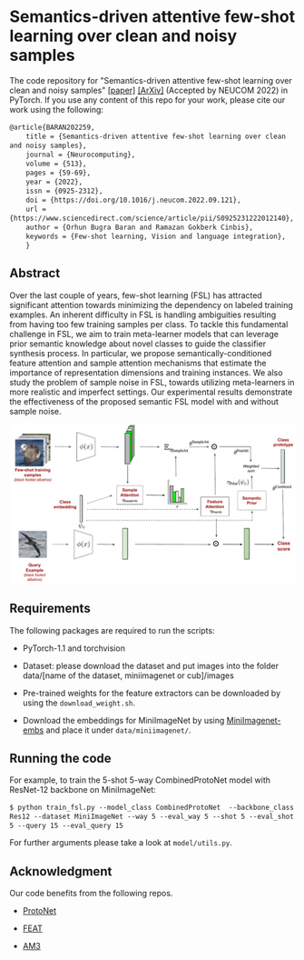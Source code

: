 # Semantics-driven attentive few-shot learning over clean and noisy samples

The code repository for "Semantics-driven attentive few-shot learning over clean and noisy samples" [[paper]](https://doi.org/10.1016/j.neucom.2022.09.121) [[ArXiv]](...) (Accepted by NEUCOM 2022) in PyTorch. If you use any content of this repo for your work, please cite our work using the following:

    @article{BARAN202259,
        title = {Semantics-driven attentive few-shot learning over clean and noisy samples},
        journal = {Neurocomputing},
        volume = {513},
        pages = {59-69},
        year = {2022},
        issn = {0925-2312},
        doi = {https://doi.org/10.1016/j.neucom.2022.09.121},
        url = {https://www.sciencedirect.com/science/article/pii/S0925231222012140},
        author = {Orhun Bugra Baran and Ramazan Gokberk Cinbis},
        keywords = {Few-shot learning, Vision and language integration},
        }

## Abstract

Over the last couple of years, few-shot learning (FSL) has attracted significant attention towards minimizing the dependency on labeled training examples. An inherent difficulty in FSL is handling ambiguities resulting from having too few training samples per class. To tackle this fundamental challenge in FSL, we aim to train meta-learner models that can leverage prior semantic knowledge about novel classes to guide the classifier synthesis process. In particular, we propose semantically-conditioned feature attention and sample attention mechanisms that estimate the importance of representation dimensions and training instances. We also study the problem of sample noise in FSL, towards utilizing meta-learners in more realistic and imperfect settings. Our experimental results demonstrate the effectiveness of the proposed semantic FSL model with and without sample noise.

<img src='imgs/fig_bugra-semantic-fsl-method.png' width='640' height='280'>

## Requirements

The following packages are required to run the scripts:

- PyTorch-1.1 and torchvision

- Dataset: please download the dataset and put images into the folder data/[name of the dataset, miniimagenet or cub]/images

- Pre-trained weights for the feature extractors can be downloaded by using the `download_weight.sh`.

- Download the embeddings for MiniImageNet by using [MiniImagenet-embs](https://drive.google.com/file/d/1bThqlzJkeE7hx3NU2cWkbpp74wUDtnxd/view?usp=sharing) and place it under `data/miniimagenet/`.

## Running the code

For example, to train the 5-shot 5-way CombinedProtoNet model with ResNet-12 backbone on MiniImageNet:

    $ python train_fsl.py --model_class CombinedProtoNet  --backbone_class Res12 --dataset MiniImageNet --way 5 --eval_way 5 --shot 5 --eval_shot 5 --query 15 --eval_query 15

For further arguments please take a look at `model/utils.py`.

## Acknowledgment
Our code benefits from the following repos.
- [ProtoNet](https://github.com/cyvius96/prototypical-network-pytorch)

- [FEAT](https://github.com/Sha-Lab/FEAT)

- [AM3](https://github.com/ServiceNow/am3)